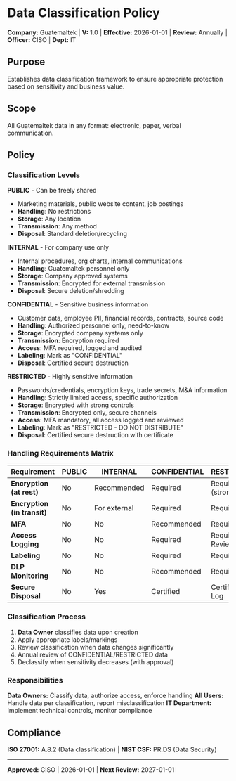 # Data Classification Policy

**Company:** Guatemaltek | **V:** 1.0 | **Effective:** 2026-01-01 | **Review:** Annually | **Officer:** CISO | **Dept:** IT

## Purpose
Establishes data classification framework to ensure appropriate protection based on sensitivity and business value.

## Scope
All Guatemaltek data in any format: electronic, paper, verbal communication.

## Policy

### Classification Levels

**PUBLIC** - Can be freely shared
- Marketing materials, public website content, job postings
- **Handling**: No restrictions
- **Storage**: Any location
- **Transmission**: Any method
- **Disposal**: Standard deletion/recycling

**INTERNAL** - For company use only
- Internal procedures, org charts, internal communications
- **Handling**: Guatemaltek personnel only
- **Storage**: Company approved systems
- **Transmission**: Encrypted for external transmission
- **Disposal**: Secure deletion/shredding

**CONFIDENTIAL** - Sensitive business information
- Customer data, employee PII, financial records, contracts, source code
- **Handling**: Authorized personnel only, need-to-know
- **Storage**: Encrypted company systems only
- **Transmission**: Encryption required
- **Access**: MFA required, logged and audited
- **Labeling**: Mark as "CONFIDENTIAL"
- **Disposal**: Certified secure destruction

**RESTRICTED** - Highly sensitive information
- Passwords/credentials, encryption keys, trade secrets, M&A information
- **Handling**: Strictly limited access, specific authorization
- **Storage**: Encrypted with strong controls
- **Transmission**: Encrypted only, secure channels
- **Access**: MFA mandatory, all access logged and reviewed
- **Labeling**: Mark as "RESTRICTED - DO NOT DISTRIBUTE"
- **Disposal**: Certified secure destruction with certificate

### Handling Requirements Matrix

| Requirement | PUBLIC | INTERNAL | CONFIDENTIAL | RESTRICTED |
|-------------|--------|----------|--------------|------------|
| **Encryption (at rest)** | No | Recommended | Required | Required (strong) |
| **Encryption (in transit)** | No | For external | Required | Required |
| **MFA** | No | No | Recommended | Required |
| **Access Logging** | No | No | Required | Required + Review |
| **Labeling** | No | No | Required | Required |
| **DLP Monitoring** | No | No | Recommended | Required |
| **Secure Disposal** | No | Yes | Certified | Certified + Log |

### Classification Process
1. **Data Owner** classifies data upon creation
2. Apply appropriate labels/markings
3. Review classification when data changes significantly
4. Annual review of CONFIDENTIAL/RESTRICTED data
5. Declassify when sensitivity decreases (with approval)

### Responsibilities

**Data Owners:** Classify data, authorize access, enforce handling
**All Users:** Handle data per classification, report misclassification
**IT Department:** Implement technical controls, monitor compliance

## Compliance
**ISO 27001:** A.8.2 (Data classification) | **NIST CSF:** PR.DS (Data Security)

---
**Approved:** CISO | 2026-01-01 | **Next Review:** 2027-01-01
